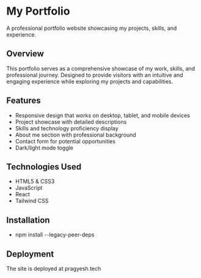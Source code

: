 # My Portfolio

A professional portfolio website showcasing my projects, skills, and experience.

## Overview

This portfolio serves as a comprehensive showcase of my work, skills, and professional journey. Designed to provide visitors with an intuitive and engaging experience while exploring my projects and capabilities.

## Features

- Responsive design that works on desktop, tablet, and mobile devices
- Project showcase with detailed descriptions
- Skills and technology proficiency display
- About me section with professional background
- Contact form for potential opportunities
- Dark/light mode toggle

## Technologies Used

- HTML5 & CSS3
- JavaScript
- React
- Tailwind CSS

## Installation

- npm install --legacy-peer-deps

## Deployment

The site is deployed at pragyesh.tech

